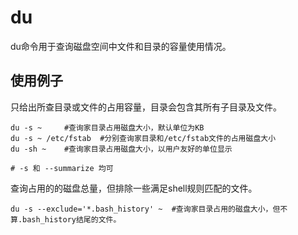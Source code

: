 # du

du命令用于查询磁盘空间中文件和目录的容量使用情况。

## 使用例子

只给出所查目录或文件的占用容量，目录会包含其所有子目录及文件。
```
du -s ~		#查询家目录占用磁盘大小，默认单位为KB
du -s ~ /etc/fstab	#分别查询家目录和/etc/fstab文件的占用磁盘大小
du -sh ~	#查询家目录占用磁盘大小，以用户友好的单位显示

# -s 和 --summarize 均可
```

查询占用的的磁盘总量，但排除一些满足shell规则匹配的文件。
```
du -s --exclude='*.bash_history' ~	#查询家目录占用的磁盘大小，但不算.bash_history结尾的文件。
```
